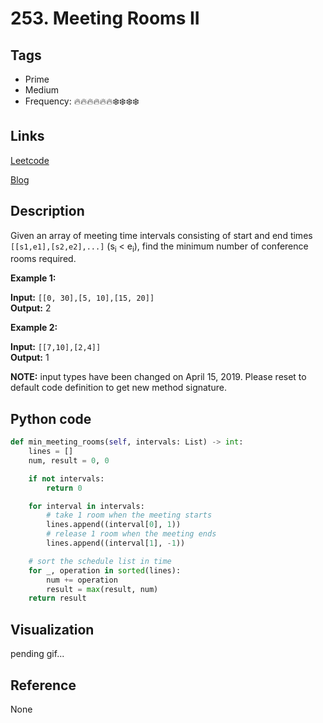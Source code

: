 # 253. Meeting Rooms II

## Tags

- Prime
- Medium
- Frequency: :fire::fire::fire::fire::fire::fire::snowflake::snowflake::snowflake::snowflake:

## Links

[Leetcode](https://leetcode.com/problems/meeting-rooms-ii/description/)

[Blog](http://206.81.6.248:12306/leetcode/meeting-rooms-ii/description)

## Description

Given an array of meeting time intervals consisting of start and end times <code>[[s1,e1],[s2,e2],...]</code> (s<sub>i</sub> < e<sub>i</sub>), find the minimum number of conference rooms required.

<strong>Example 1:</strong>

<strong>Input:</strong> <code>[[0, 30],[5, 10],[15, 20]]</code>  
<strong>Output:</strong> 2

<b>Example 2:</b>

<b>Input:</b> <code>[[7,10],[2,4]]</code>  
<b>Output:</b> 1

<strong>NOTE:</strong> input types have been changed on April 15, 2019. Please reset to default code definition to get new method signature.

## Python code

```python
def min_meeting_rooms(self, intervals: List) -> int:
    lines = []
    num, result = 0, 0

    if not intervals:
        return 0

    for interval in intervals:
        # take 1 room when the meeting starts
        lines.append((interval[0], 1))
        # release 1 room when the meeting ends
        lines.append((interval[1], -1))

    # sort the schedule list in time
    for _, operation in sorted(lines):
        num += operation
        result = max(result, num)
    return result
```

## Visualization

pending gif...

## Reference

None
